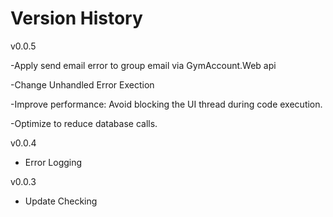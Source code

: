 # Version History

v0.0.5

-Apply send email error to group email via GymAccount.Web api

-Change Unhandled Error Exection

-Improve performance: Avoid blocking the UI thread during code execution.

-Optimize to reduce database calls.

v0.0.4

- Error Logging

v0.0.3

- Update Checking
